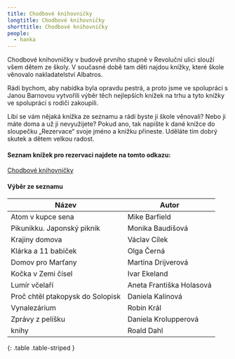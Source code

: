 ```yaml
---
title: Chodbové knihovničky
longtitle: Chodbové knihovničky
shorttitle: Chodbové knihovničky
people:
  - hanka
---
```


Chodbové knihovničky v budově prvního stupně v Revoluční ulici slouží všem dětem ze školy. V současné době tam děti najdou knížky, které škole věnovalo nakladatelství Albatros. 


Rádi bychom, aby nabídka byla opravdu pestrá, a proto jsme ve spolupráci s Janou Barnovou vytvořili výběr těch nejlepších knížek na trhu a tyto knížky ve spolupráci s rodiči zakoupili. 

Líbí se vám nějaká knížka ze seznamu a rádi byste ji škole věnovali? Nebo ji máte doma a už ji nevyužijete? 
Pokud ano, tak napište k dané knížce do sloupečku „Rezervace“ svoje jméno a knížku přineste. Uděláte tím dobrý skutek a dětem velkou radost.

#### Seznam knížek pro rezervaci najdete na tomto odkazu:

[Chodbové knihovničky](https://docs.google.com/spreadsheets/d/1SPAaFC__u6ZOz3shr32gCNuke6E9cou59ieNZFrEyvw/edit)

<!--vice-->

#### Výběr ze seznamu


| Název                                 | Autor                           |
|---------------------------------------|---------------------------------|
| Atom v kupce sena                     | Mike Barfield                   |
| Pikunikku. Japonský piknik            | Monika Baudišová                |
| Krajiny domova                        | Václav Cílek                    |
| Klárka a 11 babiček                   | Olga Černá                      |
| Domov pro Marťany                     | Martina Drijverová              |
| Kočka v Zemi čísel                    | Ivar Ekeland                    |
| Lumír včelaří                         | Aneta Františka Holasová        |
| Proč chtěl ptakopysk do Solopisk      | Daniela Kalinová                |
| Vynalezárium                          | Robin Král                      |
| Zprávy z pelíšku                      | Daniela Krolupperová            |
| knihy                                 | Roald Dahl                      |
{: .table .table-striped }

